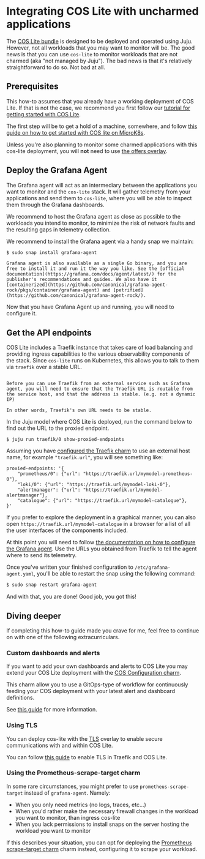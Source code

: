 # Integrating COS Lite with uncharmed applications

The [COS Lite bundle](https://github.com/canonical/cos-lite-bundle) is designed to 
be deployed and operated using Juju. However, not all workloads that you may want 
to monitor will be. The good news is that you can use  `cos-lite` to monitor 
workloads that are not charmed (aka "not managed by Juju"). The bad news is that 
it's relatively straightforward to do so. Not bad at all.

## Prerequisites

This how-to assumes that you already have a working deployment of COS Lite. If that is not the case, we recommend you first follow our [tutorial for getting started with COS Lite](/tutorial/installation/getting-started-with-cos-lite).

The first step will be to get a hold of a machine, somewhere, and follow 
[this guide on how to get started with COS lite on MicroK8s](https://charmhub.io/topics/canonical-observability-stack/tutorials/install-microk8s). 

Unless you're also planning to monitor some charmed applications with this cos-lite deployment, you will **not** need to use [the offers overlay](https://charmhub.io/topics/canonical-observability-stack/tutorials/install-microk8s#heading--deploy-the-cos-lite-bundle-with-overlays). 

## Deploy the Grafana Agent

The Grafana agent will act as an intermediary between the applications you want to monitor and the `cos-lite` stack. It will gather telemetry from your applications 
and send them to `cos-lite`, where you will be able to inspect them through the 
Grafana dashboards.

We recommend to host the Grafana agent as close as possible to the workloads you 
intend to monitor, to minimize the risk of network faults and the resulting gaps 
in telemetry collection.

We recommend to install the Grafana agent via a handy snap we maintain:

```bash
$ sudo snap install grafana-agent
```

```{note}
Grafana agent is also available as a single Go binary, and you are free to install it and run it the way you like. See the [official documentation](https://grafana.com/docs/agent/latest/) for the publisher's recommendations and guides. We also have it [containerized](https://github.com/canonical/grafana-agent-rock/pkgs/container/grafana-agent) and [petrified](https://github.com/canonical/grafana-agent-rock/).
```

Now that you have Grafana Agent up and running, you will need to configure it.

## Get the API endpoints

COS Lite includes a Traefik instance that takes care of load balancing and 
providing ingress capabilities to the various observability components of the stack. Since `cos-lite` 
runs on Kubernetes, this allows you to talk to them via `traefik` over a stable 
URL.

```{caution}

Before you can use Traefik from an external service such as Grafana agent, you will need to ensure that the Traefik URL is routable from the service host, and that the address is stable. (e.g. not a dynamic IP)

In other words, Traefik's own URL needs to be stable.
```

In the Juju model where COS Lite is deployed, run the command below to find out the URL to the proxied endpoint.

```
$ juju run traefik/0 show-proxied-endpoints
```

Assuming you have [configured the Traefik charm](https://github.com/canonical/traefik-k8s-operator#configurations) to use an external host name, for example `"traefik.url"`, you will see something like:

```
proxied-endpoints: '{
    "prometheus/0": {"url": "https://traefik.url/mymodel-prometheus-0"},
    "loki/0": {"url": "https://traefik.url/mymodel-loki-0"},
    "alertmanager": {"url": "https://traefik.url/mymodel-alertmanager"},
    "catalogue": {"url": "https://traefik.url/mymodel-catalogue"},
}'
```

If you prefer to explore the deployment in a graphical manner, you can also 
open `https://traefik.url/mymodel-catalogue` in a browser for a list of all the 
user interfaces of the components included.

At this point you will need to follow [the documentation on how to configure the Grafana agent](https://grafana.com/docs/agent/latest/static/configuration/#configure-static-mode). Use the URLs you obtained from Traefik to tell the agent where to send its telemetry.

Once you've written your finished configuration to `/etc/grafana-agent.yaml`, you'll 
be able to restart the snap using the following command:

```bash
$ sudo snap restart grafana-agent
```

And with that, you are done! Good job, you got this!

## Diving deeper

If completing this how-to guide made you crave for me, feel free to continue on with one of the following extracurriculars.

### Custom dashboards and alerts

If you want to add your own dashboards and alerts to COS Lite you may extend your
COS Lite deployment with the [COS Configuration charm](https://github.com/canonical/cos-configuration-k8s-operator).

This charm allow you to use a GitOps-type of workflow for continuously feeding 
your COS deployment with your latest alert and dashboard definitions.

See [this guide](https://github.com/canonical/cos-configuration-k8s-operator#deployment) for more information.

### Using TLS

You can deploy cos-lite with the [TLS](https://github.com/canonical/cos-lite-bundle/pull/80) overlay to enable secure communications with and within COS Lite. 

You can follow [this guide](https://charmhub.io/traefik-k8s/docs/tls-termination) to enable TLS in Traefik and COS Lite.

### Using the Prometheus-scrape-target charm

In some rare circumstances, you might prefer to use `prometheus-scrape-target` instead of `grafana-agent`. Namely:

- When you only need metrics (no logs, traces, etc...)
- When you'd rather make the necessary firewall changes in the workload you want to monitor, than ingress cos-lite
- When you lack permissions to install snaps on the server hosting the workload you want to monitor

If this describes your situation, you can opt for deploying the [Prometheus scrape-target charm](https://github.com/canonical/prometheus-scrape-target-k8s-operator) charm instead, configuring it to scrape your workload.

